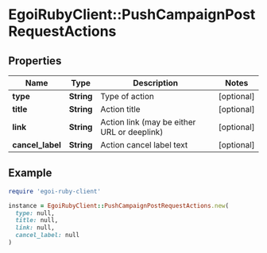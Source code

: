 # EgoiRubyClient::PushCampaignPostRequestActions

## Properties

| Name | Type | Description | Notes |
| ---- | ---- | ----------- | ----- |
| **type** | **String** | Type of action | [optional] |
| **title** | **String** | Action title | [optional] |
| **link** | **String** | Action link (may be either URL or deeplink) | [optional] |
| **cancel_label** | **String** | Action cancel label text | [optional] |

## Example

```ruby
require 'egoi-ruby-client'

instance = EgoiRubyClient::PushCampaignPostRequestActions.new(
  type: null,
  title: null,
  link: null,
  cancel_label: null
)
```

